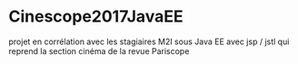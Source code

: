 # Cinescope2017JavaEE
projet en corrélation avec les stagiaires M2I sous Java EE avec jsp / jstl qui reprend la section cinéma de la revue Pariscope

